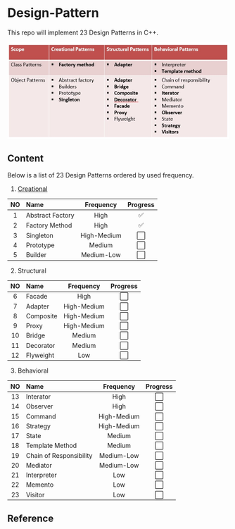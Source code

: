 # Design-Pattern
This repo will implement 23 Design Patterns in C++.

![alt text](./DesignPattern.jpg?raw=true)

## Content
Below is a list of 23 Design Patterns ordered by used frequency.

1. [Creational](https://github.com/giang-nguyentbk/Design-Pattern/tree/main/Creational)

|   NO      |   Name                        |   Frequency   |   Progress    |
|   :---:   |   :---                        |   :---:       |   :---:       |
|   1       |   Abstract Factory            |   High        |   ✅          |
|   2       |   Factory Method              |   High        |   ✅          |
|   3       |   Singleton                   |   High-Medium |   ⬜️          |
|   4       |   Prototype                   |   Medium      |   ⬜️          |
|   5       |   Builder                     |   Medium-Low  |   ⬜️          |

2. Structural

|   NO      |   Name                        |   Frequency   |   Progress    |
|   :---:   |   :---                        |   :---:       |   :---:       |
|   6       |   Facade                      |   High        |   ⬜️          |
|   7       |   Adapter                     |   High-Medium |   ⬜️          |
|   8       |   Composite                   |   High-Medium |   ⬜️          |
|   9       |   Proxy                       |   High-Medium |   ⬜️          |
|   10      |   Bridge                      |   Medium      |   ⬜️          |
|   11      |   Decorator                   |   Medium      |   ⬜️          |
|   12      |   Flyweight                   |   Low         |   ⬜️          |

3. Behavioral

|   NO      |   Name                        |   Frequency   |   Progress    |
|   :---:   |   :---                        |   :---:       |   :---:       |
|   13      |   Interator                   |   High        |   ⬜️          |
|   14      |   Observer                    |   High        |   ⬜️          |
|   15      |   Command                     |   High-Medium |   ⬜️          |
|   16      |   Strategy                    |   High-Medium |   ⬜️          |
|   17      |   State                       |   Medium      |   ⬜️          |
|   18      |   Template Method             |   Medium      |   ⬜️          |
|   19      |   Chain of Responsibility     |   Medium-Low  |   ⬜️          |
|   20      |   Mediator                    |   Medium-Low  |   ⬜️          |
|   21      |   Interpreter                 |   Low         |   ⬜️          |
|   22      |   Memento                     |   Low         |   ⬜️          |
|   23      |   Visitor                     |   Low         |   ⬜️          |

## Reference